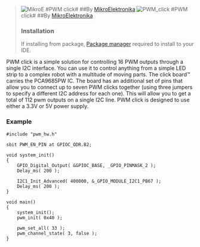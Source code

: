 > ![MikroE](http://www.mikroe.com/img/designs/beta/logo_small.png)
> #PWM click#
> ##By [MikroElektronika](http://www.mikroe.com)
> ![PWM_click](http://www.mikroe.com/img/news/2015/03/pwm_click_banner_news.png)
> #PWM click#
> ##By [MikroElektronika](http://www.mikroe.com)
> ### Installation
> If installing from package, [Package manager](http://www.mikroe.com/package-manager/) required to install to your IDE.

PWM click is a simple solution for controlling 16 PWM outputs through a single I2C interface. 
You can use it to control anything from a simple LED strip to a complex robot with a multitude of moving parts. 
The click board™ carries the PCA9685PW IC. The board has an additional set of pins that allow you to connect 
up to seven PWM clicks together (using three jumpers to specify a different I2C address for each one). 
This will allow you to get a total of 112 pwm outputs on a single I2C line. 
PWM click is designed to use either a 3.3V or 5V power supply.

### Example
```
#include "pwm_hw.h"

sbit PWM_EN_PIN at GPIOC_ODR.B2;

void system_init()
{
    GPIO_Digital_Output( &GPIOC_BASE, _GPIO_PINMASK_2 );
    Delay_ms( 200 );
    
    I2C1_Init_Advanced( 400000, &_GPIO_MODULE_I2C1_PB67 );
    Delay_ms( 200 );
}

void main() 
{
    system_init();
    pwm_init( 0x40 );
    
    pwm_set_all( 33 );
    pwm_channel_state( 3, false );
}
```
